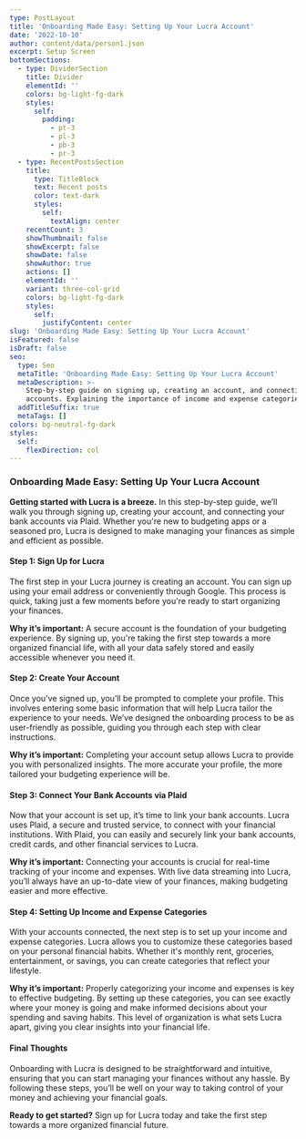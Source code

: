 ```yaml
---
type: PostLayout
title: 'Onboarding Made Easy: Setting Up Your Lucra Account'
date: '2022-10-10'
author: content/data/person1.json
excerpt: Setup Screen
bottomSections:
  - type: DividerSection
    title: Divider
    elementId: ''
    colors: bg-light-fg-dark
    styles:
      self:
        padding:
          - pt-3
          - pl-3
          - pb-3
          - pr-3
  - type: RecentPostsSection
    title:
      type: TitleBlock
      text: Recent posts
      color: text-dark
      styles:
        self:
          textAlign: center
    recentCount: 3
    showThumbnail: false
    showExcerpt: false
    showDate: false
    showAuthor: true
    actions: []
    elementId: ''
    variant: three-col-grid
    colors: bg-light-fg-dark
    styles:
      self:
        justifyContent: center
slug: 'Onboarding Made Easy: Setting Up Your Lucra Account'
isFeatured: false
isDraft: false
seo:
  type: Seo
  metaTitle: 'Onboarding Made Easy: Setting Up Your Lucra Account'
  metaDescription: >-
    Step-by-step guide on signing up, creating an account, and connecting bank
    accounts. Explaining the importance of income and expense categories.
  addTitleSuffix: true
  metaTags: []
colors: bg-neutral-fg-dark
styles:
  self:
    flexDirection: col
---
```

### Onboarding Made Easy: Setting Up Your Lucra Account

**Getting started with Lucra is a breeze.** In this step-by-step guide, we’ll walk you through signing up, creating your account, and connecting your bank accounts via Plaid. Whether you're new to budgeting apps or a seasoned pro, Lucra is designed to make managing your finances as simple and efficient as possible.

#### Step 1: Sign Up for Lucra

The first step in your Lucra journey is creating an account. You can sign up using your email address or conveniently through Google. This process is quick, taking just a few moments before you're ready to start organizing your finances.

**Why it’s important:** A secure account is the foundation of your budgeting experience. By signing up, you're taking the first step towards a more organized financial life, with all your data safely stored and easily accessible whenever you need it.

#### Step 2: Create Your Account

Once you've signed up, you’ll be prompted to complete your profile. This involves entering some basic information that will help Lucra tailor the experience to your needs. We’ve designed the onboarding process to be as user-friendly as possible, guiding you through each step with clear instructions.

**Why it’s important:** Completing your account setup allows Lucra to provide you with personalized insights. The more accurate your profile, the more tailored your budgeting experience will be.

#### Step 3: Connect Your Bank Accounts via Plaid

Now that your account is set up, it’s time to link your bank accounts. Lucra uses Plaid, a secure and trusted service, to connect with your financial institutions. With Plaid, you can easily and securely link your bank accounts, credit cards, and other financial services to Lucra.

**Why it’s important:** Connecting your accounts is crucial for real-time tracking of your income and expenses. With live data streaming into Lucra, you’ll always have an up-to-date view of your finances, making budgeting easier and more effective.

#### Step 4: Setting Up Income and Expense Categories

With your accounts connected, the next step is to set up your income and expense categories. Lucra allows you to customize these categories based on your personal financial habits. Whether it's monthly rent, groceries, entertainment, or savings, you can create categories that reflect your lifestyle.

**Why it’s important:** Properly categorizing your income and expenses is key to effective budgeting. By setting up these categories, you can see exactly where your money is going and make informed decisions about your spending and saving habits. This level of organization is what sets Lucra apart, giving you clear insights into your financial life.

#### Final Thoughts

Onboarding with Lucra is designed to be straightforward and intuitive, ensuring that you can start managing your finances without any hassle. By following these steps, you’ll be well on your way to taking control of your money and achieving your financial goals.

**Ready to get started?** Sign up for Lucra today and take the first step towards a more organized financial future.

